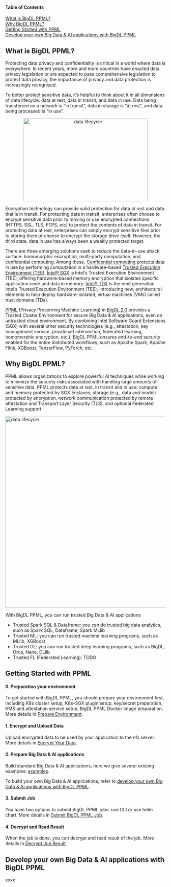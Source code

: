 #### Table of Contents  
[What is BigDL PPML?](#what-is-bigdl-ppml)  
[Why BigDL PPML?](#why-bigdl-ppml)  
[Getting Started with PPML](#getting-started-with-ppml)  
[Develop your own Big Data & AI applications with BigDL PPML](#develop-your-own-big-data--ai-applications-with-bigdl-ppml)


## What is BigDL PPML?

Protecting data privacy and confidentiality is critical in a world where data is everywhere. In recent years, more and more countries have enacted data privacy legislation or are expected to pass comprehensive legislation to protect data privacy, the importance of privacy and data protection is increasingly recognized.

To better protect sensitive data, it’s helpful to think about it in all dimensions of data lifecycle: data at rest, data in transit, and data in use. Data being transferred on a network is “in transit”, data in storage is “at rest”, and data being processed is “in use”.

<p align="center">
  <img src="https://user-images.githubusercontent.com/61072813/177720405-60297d62-d186-4633-8b5f-ff4876cc96d6.png" alt="data lifecycle" width='390px' height='260px'/>
</p>

Encryption technology can provide solid protection for data at rest and data that is in transit. For protecting data in transit, enterprises often choose to encrypt sensitive data prior to moving or use encrypted connections (HTTPS, SSL, TLS, FTPS, etc) to protect the contents of data in transit. For protecting data at rest, enterprises can simply encrypt sensitive files prior to storing them or choose to encrypt the storage drive itself. However, the third state, data in use has always been a weakly protected target. 

There are three emerging solutions seek to reduce the data-in-use attack surface: homomorphic encryption, multi-party computation, and confidential computing. Among these, [Confidential computing](https://www.intel.com/content/www/us/en/security/confidential-computing.html) protects data in use by performing computation in a hardware-based [Trusted Execution Environment (TEE)](https://en.wikipedia.org/wiki/Trusted_execution_environment). [Intel® SGX](https://www.intel.com/content/www/us/en/developer/tools/software-guard-extensions/overview.html) is Intel’s Trusted Execution Environment (TEE), offering hardware-based memory encryption that isolates specific application code and data in memory. [Intel® TDX](https://www.intel.com/content/www/us/en/developer/articles/technical/intel-trust-domain-extensions.html) is the next generation Intel’s Trusted Execution Environment (TEE), introducing new, architectural elements to help deploy hardware-isolated, virtual machines (VMs) called trust domains (TDs).

[PPML](https://bigdl.readthedocs.io/en/latest/doc/PPML/Overview/ppml.html) (Privacy Preserving Machine Learning) in [BigDL 2.0](https://github.com/intel-analytics/BigDL) provides a Trusted Cluster Environment for secure Big Data & AI applications, even on untrusted cloud environment. By combining Intel Software Guard Extensions (SGX) with several other security technologies (e.g., attestation, key management service, private set intersection, federated learning, homomorphic encryption, etc.), BigDL PPML ensures end-to-end security enabled for the entire distributed workflows, such as Apache Spark, Apache Flink, XGBoost, TensorFlow, PyTorch, etc.

## Why BigDL PPML?
PPML allows organizations to explore powerful AI techniques while working to minimize the security risks associated with handling large amounts of sensitive data. PPML protects data at rest, in transit and in use: compute and memory protected by SGX Enclaves, storage (e.g., data and model) protected by encryption, network communication protected by remote attestation and Transport Layer Security (TLS), and optional Federated Learning support. 

<p align="left">
  <img src="https://user-images.githubusercontent.com/61072813/177922914-f670111c-e174-40d2-b95a-aafe92485024.png" alt="data lifecycle" width='600px' />
</p>

With BigDL PPML, you can run trusted Big Data & AI applications
- Trusted Spark SQL & Dataframe: you can do trusted big data analytics, such as Spark SQL, Dataframe, Spark MLlib
- Trusted ML: you can run trusted machine learning programs, such as MLlib, XGBoost
- Trusted DL: you can run trusted deep learning programs, such as BigDL, Orca, Nano, DLlib
- Trusted FL (Federated Learning): TODO

## Getting Started with PPML

#### 0. Preparation your environment
To get started with BigDL PPML, you should prepare your environment first, including K8s cluster setup, K8s-SGX plugin setup, key/secret preparation, KMS and attestation service setup, BigDL PPML Docker Image preparation. More details in [Prepare Environment](https://github.com/liu-shaojun/BigDL/blob/ppml_doc/ppml/docs/prepare_environment.md).

#### 1. Encrypt and Upload Data
Upload encrypted data to be used by your application to the nfs server. More details in [Encrypt Your Data](https://github.com/liu-shaojun/BigDL/blob/ppml_doc/ppml/docs/encrypt_and_decrypt.md).

#### 2. Prepare Big Data & AI applications
Build standard Big Data & AI applications, here we give several existing examples: [examples](#develop-your-own-big-data--ai-applications-with-bigdl-ppml).

To build your own Big Data & AI applications, refer to [develop your own Big Data & AI applications with BigDL PPML](#develop-your-own-big-data--ai-applications-with-bigdl-ppml).

#### 3. Submit Job
You have two options to submit BigDL PPML jobs: use CLI or use helm chart. More details in [Submit BigDL PPML Job](https://github.com/liu-shaojun/BigDL/blob/ppml_doc/ppml/docs/submit_job.md).

#### 4. Decrypt and Read Result
When the job is done, you can decrypt and read result of the job. More details in [Decrypt Job Result](https://github.com/liu-shaojun/BigDL/blob/ppml_doc/ppml/docs/encrypt_and_decrypt.md).


## Develop your own Big Data & AI applications with BigDL PPML

xxxx
